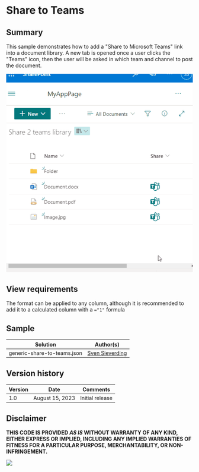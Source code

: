 # Share to Teams

## Summary
This sample demonstrates how to add a "Share to Microsoft Teams" link into a document library.
A new tab is opened once a user clicks the "Teams" icon, then the user will be asked in which team and channel to post the document.

![screenshot of the sample](./assets/screenshot.gif)

## View requirements

The format can be applied to any column, although it is recommended to add it to a calculated column with a `="1"` formula

## Sample

Solution|Author(s)
--------|---------
generic-share-to-teams.json | [Sven Sieverding](https://github.com/365knoten)

## Version history

Version|Date|Comments
-------|----|--------
1.0|August 15, 2023|Initial release

## Disclaimer
**THIS CODE IS PROVIDED *AS IS* WITHOUT WARRANTY OF ANY KIND, EITHER EXPRESS OR IMPLIED, INCLUDING ANY IMPLIED WARRANTIES OF FITNESS FOR A PARTICULAR PURPOSE, MERCHANTABILITY, OR NON-INFRINGEMENT.**

<img src="https://pnptelemetry.azurewebsites.net/list-formatting/column-samples/generic-share-to-teams" />